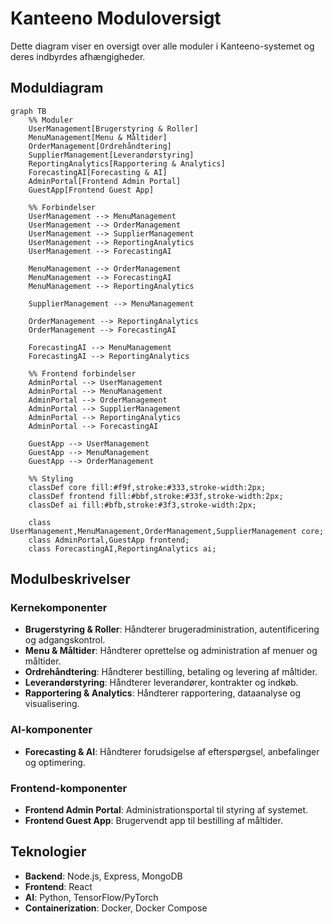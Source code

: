 # Kanteeno Moduloversigt

Dette diagram viser en oversigt over alle moduler i Kanteeno-systemet og deres indbyrdes afhængigheder.

## Moduldiagram

```mermaid
graph TB
    %% Moduler
    UserManagement[Brugerstyring & Roller]
    MenuManagement[Menu & Måltider]
    OrderManagement[Ordrehåndtering]
    SupplierManagement[Leverandørstyring]
    ReportingAnalytics[Rapportering & Analytics]
    ForecastingAI[Forecasting & AI]
    AdminPortal[Frontend Admin Portal]
    GuestApp[Frontend Guest App]
    
    %% Forbindelser
    UserManagement --> MenuManagement
    UserManagement --> OrderManagement
    UserManagement --> SupplierManagement
    UserManagement --> ReportingAnalytics
    UserManagement --> ForecastingAI
    
    MenuManagement --> OrderManagement
    MenuManagement --> ForecastingAI
    MenuManagement --> ReportingAnalytics
    
    SupplierManagement --> MenuManagement
    
    OrderManagement --> ReportingAnalytics
    OrderManagement --> ForecastingAI
    
    ForecastingAI --> MenuManagement
    ForecastingAI --> ReportingAnalytics
    
    %% Frontend forbindelser
    AdminPortal --> UserManagement
    AdminPortal --> MenuManagement
    AdminPortal --> OrderManagement
    AdminPortal --> SupplierManagement
    AdminPortal --> ReportingAnalytics
    AdminPortal --> ForecastingAI
    
    GuestApp --> UserManagement
    GuestApp --> MenuManagement
    GuestApp --> OrderManagement
    
    %% Styling
    classDef core fill:#f9f,stroke:#333,stroke-width:2px;
    classDef frontend fill:#bbf,stroke:#33f,stroke-width:2px;
    classDef ai fill:#bfb,stroke:#3f3,stroke-width:2px;
    
    class UserManagement,MenuManagement,OrderManagement,SupplierManagement core;
    class AdminPortal,GuestApp frontend;
    class ForecastingAI,ReportingAnalytics ai;
```

## Modulbeskrivelser

### Kernekomponenter
- **Brugerstyring & Roller**: Håndterer brugeradministration, autentificering og adgangskontrol.
- **Menu & Måltider**: Håndterer oprettelse og administration af menuer og måltider.
- **Ordrehåndtering**: Håndterer bestilling, betaling og levering af måltider.
- **Leverandørstyring**: Håndterer leverandører, kontrakter og indkøb.
- **Rapportering & Analytics**: Håndterer rapportering, dataanalyse og visualisering.

### AI-komponenter
- **Forecasting & AI**: Håndterer forudsigelse af efterspørgsel, anbefalinger og optimering.

### Frontend-komponenter
- **Frontend Admin Portal**: Administrationsportal til styring af systemet.
- **Frontend Guest App**: Brugervendt app til bestilling af måltider.

## Teknologier

- **Backend**: Node.js, Express, MongoDB
- **Frontend**: React
- **AI**: Python, TensorFlow/PyTorch
- **Containerization**: Docker, Docker Compose
